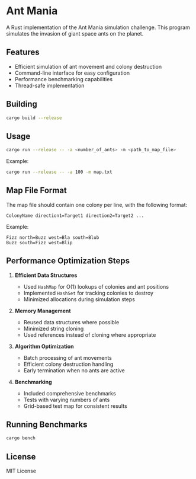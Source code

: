 # Ant Mania

A Rust implementation of the Ant Mania simulation challenge. This program simulates the invasion of giant space ants on the planet.

## Features

- Efficient simulation of ant movement and colony destruction
- Command-line interface for easy configuration
- Performance benchmarking capabilities
- Thread-safe implementation

## Building

```bash
cargo build --release
```

## Usage

```bash
cargo run --release -- -a <number_of_ants> -m <path_to_map_file>
```

Example:
```bash
cargo run --release -- -a 100 -m map.txt
```

## Map File Format

The map file should contain one colony per line, with the following format:
```
ColonyName direction1=Target1 direction2=Target2 ...
```

Example:
```
Fizz north=Buzz west=Bla south=Blub
Buzz south=Fizz west=Blip
```

## Performance Optimization Steps

1. **Efficient Data Structures**
   - Used `HashMap` for O(1) lookups of colonies and ant positions
   - Implemented `HashSet` for tracking colonies to destroy
   - Minimized allocations during simulation steps

2. **Memory Management**
   - Reused data structures where possible
   - Minimized string cloning
   - Used references instead of cloning where appropriate

3. **Algorithm Optimization**
   - Batch processing of ant movements
   - Efficient colony destruction handling
   - Early termination when no ants are active

4. **Benchmarking**
   - Included comprehensive benchmarks
   - Tests with varying numbers of ants
   - Grid-based test map for consistent results

## Running Benchmarks

```bash
cargo bench
```

## License

MIT License 